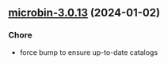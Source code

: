 

## [microbin-3.0.13](https://github.com/truecharts/charts/compare/microbin-3.0.12...microbin-3.0.13) (2024-01-02)

### Chore



- force bump to ensure up-to-date catalogs